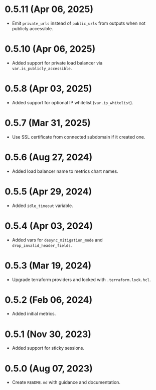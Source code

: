 # 0.5.11 (Apr 06, 2025)
* Emit `private_urls` instead of `public_urls` from outputs when not publicly accessible.

# 0.5.10 (Apr 06, 2025)
* Added support for private load balancer via `var.is_publicly_accessible`.

# 0.5.8 (Apr 03, 2025)
* Added support for optional IP whitelist (`var.ip_whitelist`).

# 0.5.7 (Mar 31, 2025)
* Use SSL certificate from connected subdomain if it created one.

# 0.5.6 (Aug 27, 2024)
* Added load balancer name to metrics chart names.

# 0.5.5 (Apr 29, 2024)
* Added `idle_timeout` variable.

# 0.5.4 (Apr 03, 2024)
* Added vars for `desync_mitigation_mode` and `drop_invalid_header_fields`.

# 0.5.3 (Mar 19, 2024)
* Upgrade terraform providers and locked with `.terraform.lock.hcl`.

# 0.5.2 (Feb 06, 2024)
* Added initial metrics.

# 0.5.1 (Nov 30, 2023)
* Added support for sticky sessions.

# 0.5.0 (Aug 07, 2023)
* Create `README.md` with guidance and documentation.
